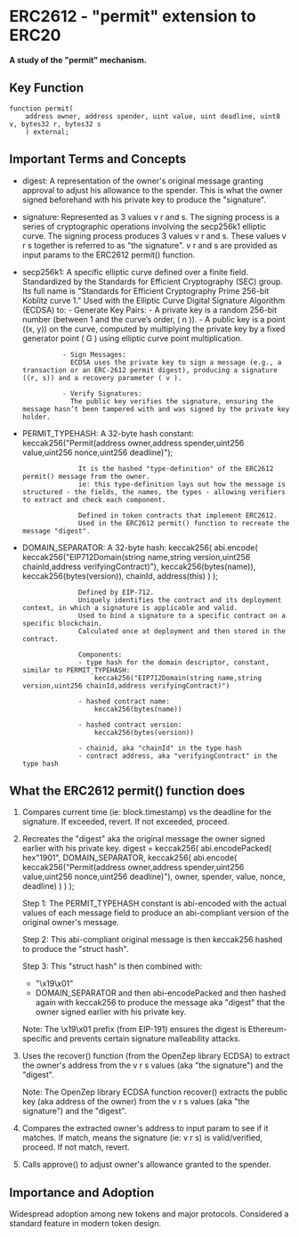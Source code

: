# ERC2612 - "permit" extension to ERC20

**A study of the "permit" mechanism.**

## Key Function
    function permit(
        address owner, address spender, uint value, uint deadline, uint8 v, bytes32 r, bytes32 s
        ) external;

## Important Terms and Concepts
- digest:   A representation of the owner's original message granting approval to adjust his allowance to the spender.
            This is what the owner signed beforehand with his private key to produce the "signature".

- signature:    Represented as 3 values v r and s.
                The signing process is a series of cryptographic operations involving the secp256k1 elliptic curve.
                The signing process produces 3 values v r and s.
                These values v r s together is referred to as "the signature".
                v r and s are provided as input params to the ERC2612 permit() function.

- secp256k1:    A specific elliptic curve defined over a finite field.
                Standardized by the Standards for Efficient Cryptography (SEC) group.
                Its full name is "Standards for Efficient Cryptography Prime 256-bit Koblitz curve 1."
                Used with the Elliptic Curve Digital Signature Algorithm (ECDSA) to:
                - Generate Key Pairs:
                  - A private key is a random 256-bit number (between 1 and the curve’s order, ( n )).
                  - A public key is a point ((x, y)) on the curve, computed by multiplying the private key by a fixed generator point ( G ) using elliptic curve point multiplication.

                - Sign Messages:
                  ECDSA uses the private key to sign a message (e.g., a transaction or an ERC-2612 permit digest), producing a signature ((r, s)) and a recovery parameter ( v ).

                - Verify Signatures:
                  The public key verifies the signature, ensuring the message hasn’t been tampered with and was signed by the private key holder.

- PERMIT_TYPEHASH:  A 32-byte hash constant:
                        keccak256("Permit(address owner,address spender,uint256 value,uint256 nonce,uint256 deadline)");

                    It is the hashed "type-definition" of the ERC2612 permit() message from the owner.
                    ie: this type-definition lays out how the message is structured - the fields, the names, the types - allowing verifiers to extract and check each component.

                    Defined in token contracts that implement ERC2612.
                    Used in the ERC2612 permit() function to recreate the message "digest".

- DOMAIN_SEPARATOR: A 32-byte hash:
                        keccak256(
                            abi.encode(
                                keccak256("EIP712Domain(string name,string version,uint256 chainId,address verifyingContract)"),
                                keccak256(bytes(name)),
                                keccak256(bytes(version)),
                                chainId,
                                address(this)
                            )
                        );

                    Defined by EIP-712.
                    Uniquely identifies the contract and its deployment context, in which a signature is applicable and valid.
                    Used to bind a signature to a specific contract on a specific blockchain.
                    Calculated once at deployment and then stored in the contract.

                    Components:
                    - type hash for the domain descriptor, constant, similar to PERMIT_TYPEHASH:
                        keccak256("EIP712Domain(string name,string version,uint256 chainId,address verifyingContract)")

                    - hashed contract name:
                        keccak256(bytes(name))

                    - hashed contract version:
                        keccak256(bytes(version))

                    - chainid, aka "chainId" in the type hash
                    - contract address, aka "verifyingContract" in the type hash



## What the ERC2612 permit() function does
1. Compares current time (ie: block.timestamp) vs the deadline for the signature.
   If exceeded, revert.
   If not exceeded, proceed.

2. Recreates the "digest" aka the original message the owner signed earlier with his private key.
        digest = keccak256(
                    abi.encodePacked(
                        hex"1901",
                        DOMAIN_SEPARATOR,
                        keccak256(
                            abi.encode(
                                keccak256("Permit(address owner,address spender,uint256 value,uint256 nonce,uint256 deadline)"),
                                owner,
                                spender,
                                value,
                                nonce,
                                deadline)
                        )
                    )
                 );

   Step 1: The PERMIT_TYPEHASH constant is abi-encoded with the actual values of each message field to produce an abi-compliant version of the original owner's message.

   Step 2: This abi-compliant original message is then keccak256 hashed to produce the "struct hash".

   Step 3: This "struct hash" is then combined with:
   - "\x19\x01"
   - DOMAIN_SEPARATOR
   and then abi-encodePacked and then hashed again with keccak256 to produce the message aka "digest" that the owner signed earlier with his private key.

   Note: The \x19\x01 prefix (from EIP-191) ensures the digest is Ethereum-specific and prevents certain signature malleability attacks.

1. Uses the recover() function (from the OpenZep library ECDSA) to extract the owner's address from the v r s values (aka "the signature")
   and the "digest".

   Note: The OpenZep library ECDSA function recover() extracts the public key (aka address of the owner) from the v r s values (aka "the signature") and the "digest".

2. Compares the extracted owner's address to input param to see if it matches.
   If match, means the signature (ie: v r s) is valid/verified, proceed.
   If not match, revert.

3. Calls approve() to adjust owner's allowance granted to the spender.

## Importance and Adoption
Widespread adoption among new tokens and major protocols. Considered a standard feature in modern token design.